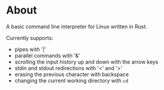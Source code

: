 # About

A basic command line interpreter for Linux written in Rust. 

Currently supports:
- pipes with '|'
- parallel commands with '&'
- scrolling the input history up and down with the arrow keys
- stdin and stdout redirections with '<' and '>'
- erasing the previous character with backspace
- changing the current working directory with `cd`